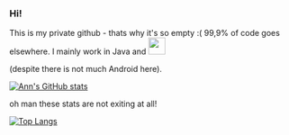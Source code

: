 ### Hi! 
<!--
**pastelHex/pastelHex** is a ✨ _special_ ✨ repository because its `README.md` (this file) appears on your GitHub profile.

Here are some ideas to get you started:

- 🔭 I’m currently working on ...
- 🌱 I’m currently learning ...
- 👯 I’m looking to collaborate on ...
- 🤔 I’m looking for help with ...
- 💬 Ask me about ...
- 📫 How to reach me: ...
- 😄 Pronouns: ...
- ⚡ Fun fact: ...
-->
This is my private github - thats why it's so empty :( 99,9% of code goes elsewhere.
I mainly work in Java and  <img src="https://api.iconify.design/ant-design:android-filled.svg?color=%23d6ffe7" width="30px">


 (despite there is not much Android here).

[![Ann's GitHub stats](https://github-readme-stats.vercel.app/api?username=pastelHex&show_icons=true&theme=tokyonight&include_all_commits=true)](https://github.com/anuraghazra/github-readme-stats)

oh man these stats are not exiting at all!

[![Top Langs](https://github-readme-stats.vercel.app/api/top-langs/?username=pastelHex&theme=tokyonight)](https://github.com/anuraghazra/github-readme-stats)
